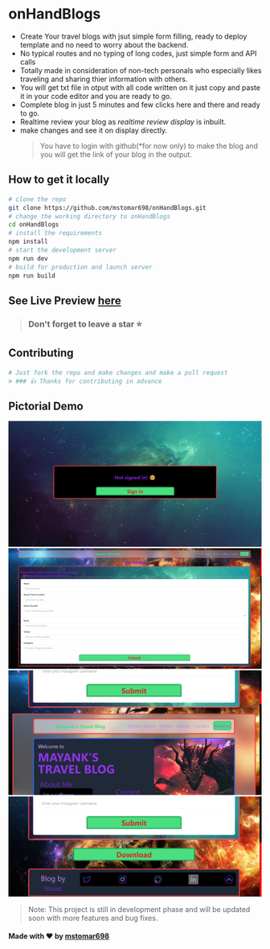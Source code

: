 # onHandBlogs

- Create Your travel blogs with jsut simple form filling, ready to deploy template and no need to worry about the backend.
- No typical routes and no typing of long codes, just simple form and API calls
- Totally made in consideration of non-tech personals who especially likes traveling and sharing thier information with others.
- You will get txt file in otput with all code written on it just copy and paste it in your code editor and you are ready to go.
- Complete blog in just 5 minutes and few clicks here and there and ready to go.
- Realtime review your blog as _realtime review display_ is inbuilt.
- make changes and see it on display directly.
  > You have to login with github(\*for now only) to make the blog and you will get the link of your blog in the output.

## How to get it locally

```bash
# clone the repo
git clone https://github.com/mstomar698/onHandBlogs.git
# change the working directory to onHandBlogs
cd onHandBlogs
# install the requirements
npm install
# start the development server
npm run dev
# build for production and launch server
npm run build
```

## See Live Preview [here](https://onhandblogs.vercel.app/)

> ### Don't forget to leave a star ⭐

## Contributing

```bash
# Just fork the repo and make changes and make a pull request
> ### 👍 Thanks for contributing in advance
```

## Pictorial Demo

![Demo](./assets/readme/out.png)
![Demo](./assets/readme/home.png)
![Demo](./assets/readme/review.png)
![Demo](./assets/readme/down.png)

> Note: This project is still in development phase and will be updated soon with more features and bug fixes.

#### Made with ❤️ by [mstomar698](http://mstomar.me)
